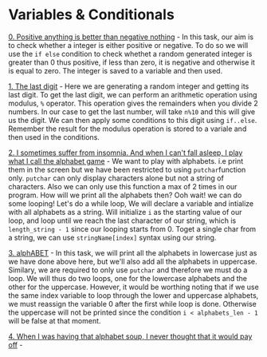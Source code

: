 # Variables & Conditionals

[0. Positive anything is better than negative nothing](./0-positive_or_negative.c) - In this task, our aim is to check whether a integer is either positive or negative. To do so we will use the `if else` condition to check whethet a random generated integer is greater than 0 thus positive, if less than zero, it is negative and otherwise it is equal to zero. The integer is saved to a variable and then used.

[1. The last digit](./1-last_digit.c) - Here we are generating a random integer and getting its last digit. To get the last digit, we can perform an arithmetic operation using modulus, `%` operator. This operation gives the remainders when you divide 2 numbers. In our case to get the last number, will take `n%10` and this will give us the digit. We can then apply some conditions to this digit using `if..else`. Remember the result for the modulus operation is stored to a variale and then used in the conditions.

[2. I sometimes suffer from insomnia. And when I can't fall asleep, I play what I call the alphabet game](./2-print_alphabet.c) - We want to play with alphabets. i.e print them in the screen but we have been restricted to using `putchar`function only. `putchar` can only display characters alone but not a string of characters. Also we can only use this function a max of 2 times in our program. How will we print all the alphabets then? Ooh wait! we can do some looping! Let's do a while loop, We will declare a variable and intialize with all alphabets as a string. Will initialize `i` as the starting value of our loop, and loop until we reach the last character of our string, which is `length_string - 1` since our looping starts from 0. Toget a single char from a string, we can use `stringName[index]` syntax using our string.

[3. alphABET](./3-print_alphabets.c) - In this task, we will print all the alphabets in lowercase just as we have done above here, but we'll also add all the alphabets in uppercase. Similary, we are required to only use `putchar` and therefore we must do a loop. We will thus do two loops, one for the lowercase alphabets and the other for the uppercase. However, it would be worthing noting that if we use the same index variable to loop through the lower and uppercase alphabets, we must reassign the variable 0 after the first while loop is done. Otherwise the uppercase will not be printed since the condition `i < alphabets_len - 1` will be false at that moment.

[4. When I was having that alphabet soup, I never thought that it would pay off](./4-print_alphabt.c) - 
